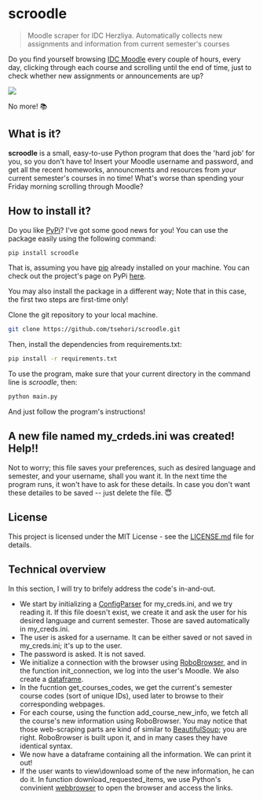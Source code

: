 # scroodle
> Moodle scraper for IDC Herzliya. Automatically collects new assignments and information from current semester's courses

Do you find yourself browsing [IDC Moodle](http://moodle.idc.ac.il/2018/my/index.php?lang=en) every couple of hours, every day, clicking through each course and scrolling until the end of time, just to check whether new assignments or announcements are up?

<img src="readme_gif.gif">

No more! :books: 

## What is it?

**scroodle** is a small, easy-to-use Python program that does the 'hard job' for you, so you don't have to! Insert your Moodle username and password, and get all the recent homeworks, announcments and resources from *your* current semester's courses in no time!
What's worse than spending your Friday morning scrolling through Moodle?

## How to install it?

Do you like [PyPi](https://pypi.org/)? I've got some good news for you! You can use the package easily using the following command:
```sh
pip install scroodle
```
That is, assuming you have [pip](https://pypi.org/project/pip/) already installed on your machine.
You can check out the project's page on PyPi [here](https://pypi.org/project/scroodle/).

You may also install the package in a different way;
Note that in this case, the first two steps are first-time only!

Clone the git repository to your local machine.
```sh
git clone https://github.com/tsehori/scroodle.git
```

Then, install the dependencies from requirements.txt:
```sh
pip install -r requirements.txt
```

To use the program, make sure that your current directory in the command line is *scroodle*, then:
```sh
python main.py
```
And just follow the program's instructions!

## A new file named my_crdeds.ini was created! Help!!
Not to worry; this file saves your preferences, such as desired language and semester, and your username, shall you want it. In the next time the program runs, it won't have to ask for these details.
In case you don't want these detailes to be saved -- just delete the file. :innocent:

## License
This project is licensed under the MIT License - see the [LICENSE.md](LICENSE) file for details.

## Technical overview
In this section, I will try to brifely address the code's in-and-out.
- We start by initializing a [ConfigParser](https://docs.python.org/3/library/configparser.html) for my_creds.ini, and we try reading it.
If this file doesn't exist, we create it and ask the user for his desired language and current semester. Those are saved automatically in my_creds.ini.
- The user is asked for a username. It can be either saved or not saved in my_creds.ini; it's up to the user.
- The password is asked. It is not saved.
- We initialize a connection with the browser using [RoboBrowser](https://github.com/jmcarp/robobrowser), and in the function init_connection, we log into the user's Moodle. We also create a [dataframe](https://pandas.pydata.org/pandas-docs/stable/generated/pandas.DataFrame.html#pandas-dataframe).
- In the fucntion get_courses_codes, we get the current's semester course codes (sort of unique IDs), used later to browse to their corresponding webpages.
- For each course, using the function add_course_new_info, we fetch all the course's new information using RoboBrowser. You may notice that those web-scraping parts are kind of similar to [BeautifulSoup](https://www.crummy.com/software/BeautifulSoup/bs4/doc/); you are right. RoboBrowser is built upon it, and in many cases they have identical syntax.
- We now have a dataframe containing all the information. We can print it out!
- If the user wants to view\download some of the new information, he can do it. In function download_requested_items, we use Python's convinient [webbrowser](https://docs.python.org/2/library/webbrowser.html) to open the browser and access the links.

